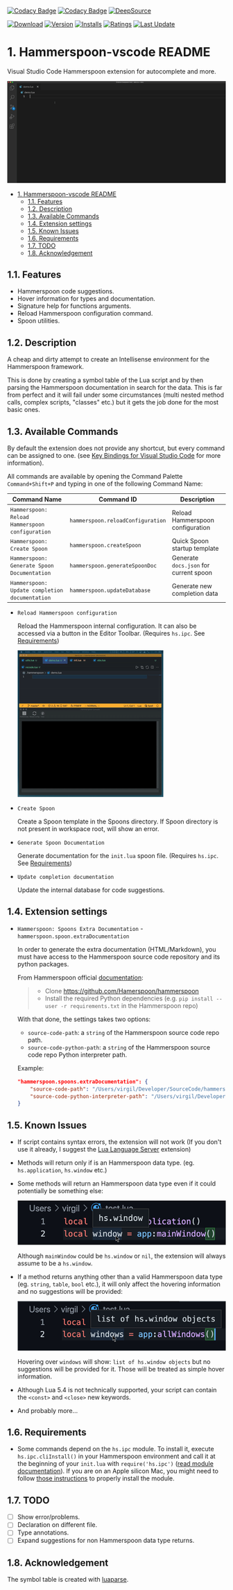 [![Codacy Badge](https://app.codacy.com/project/badge/Grade/6897046c215944daa78d15189ecaaa82)](https://www.codacy.com/gh/sisoe24/hammerspoon-vscode/dashboard?utm_source=github.com&amp;utm_medium=referral&amp;utm_content=sisoe24/hammerspoon-vscode&amp;utm_campaign=Badge_Grade)
[![Codacy Badge](https://app.codacy.com/project/badge/Coverage/6897046c215944daa78d15189ecaaa82)](https://www.codacy.com/gh/sisoe24/hammerspoon-vscode/dashboard?utm_source=github.com&utm_medium=referral&utm_content=sisoe24/hammerspoon-vscode&utm_campaign=Badge_Coverage)
[![DeepSource](https://deepsource.io/gh/sisoe24/hammerspoon-vscode.svg/?label=active+issues&show_trend=true&token=l76-w7k_5dsHJqrTU2kueH4F)](https://deepsource.io/gh/sisoe24/hammerspoon-vscode/?ref=repository-badge)

[![Download](https://img.shields.io/badge/Marketplace-Download-blue)](https://marketplace.visualstudio.com/items?itemName=virgilsisoe.hammerspoon)
[![Version](https://img.shields.io/visual-studio-marketplace/v/virgilsisoe.hammerspoon)](https://marketplace.visualstudio.com/items?itemName=virgilsisoe.hammerspoon&ssr=false#version-history)
[![Installs](https://img.shields.io/visual-studio-marketplace/i/virgilsisoe.hammerspoon)](https://marketplace.visualstudio.com/items?itemName=virgilsisoe.hammerspoon)
[![Ratings](https://img.shields.io/visual-studio-marketplace/r/virgilsisoe.hammerspoon)](https://marketplace.visualstudio.com/items?itemName=virgilsisoe.hammerspoon&ssr=false#review-details)
[![Last Update](https://img.shields.io/visual-studio-marketplace/last-updated/virgilsisoe.hammerspoon)](https://marketplace.visualstudio.com/items?itemName=virgilsisoe.hammerspoon)

# 1. Hammerspoon-vscode README

Visual Studio Code Hammerspoon extension for autocomplete and more.

![Overview](images/overview.gif)

- [1. Hammerspoon-vscode README](#1-hammerspoon-vscode-readme)
  - [1.1. Features](#11-features)
  - [1.2. Description](#12-description)
  - [1.3. Available Commands](#13-available-commands)
  - [1.4. Extension settings](#14-extension-settings)
  - [1.5. Known Issues](#15-known-issues)
  - [1.6. Requirements](#16-requirements)
  - [1.7. TODO](#17-todo)
  - [1.8. Acknowledgement](#18-acknowledgement)

## 1.1. Features

- Hammerspoon code suggestions.
- Hover information for types and documentation.
- Signature help for functions arguments.
- Reload Hammerspoon configuration command.
- Spoon utilities.

## 1.2. Description

A cheap and dirty attempt to create an Intellisense environment for the Hammerspoon framework.

This is done by creating a symbol table of the Lua script and by then parsing the
Hammerspoon documentation in search for the data. This is far from perfect
and it will fail under some circumstances (multi nested method calls, complex scripts,
"classes" etc.) but it gets the job done for the most basic ones.

## 1.3. Available Commands

By default the extension does not provide any shortcut, but every command can be assigned to one.
(see [Key Bindings for Visual Studio Code](https://code.visualstudio.com/docs/getstarted/keybindings) for more information).

All commands are available by opening the Command Palette `Command+Shift+P` and
typing in one of the following Command Name:

| Command Name                                    | Command ID                        | Description                            |
| ----------------------------------------------- | --------------------------------- | -------------------------------------- |
| `Hammerspoon: Reload Hammerspoon configuration` | `hammerspoon.reloadConfiguration` | Reload Hammerspoon configuration       |
| `Hammerspoon: Create Spoon`                     | `hammerspoon.createSpoon`         | Quick Spoon startup template           |
| `Hammerspoon: Generate Spoon Documentation`     | `hammerspoon.generateSpoonDoc`    | Generate `docs.json` for current spoon |
| `Hammerspoon: Update completion documentation`  | `hammerspoon.updateDatabase`      | Generate new completion data           |

- `Reload Hammerspoon configuration`

  Reload the Hammerspoon internal configuration. It can also be accessed via a
  button in the Editor Toolbar. (Requires `hs.ipc`. See [Requirements](#16-requirements))

  ![HsReload](images/hsReload.gif)

- `Create Spoon`

  Create a Spoon template in the Spoons directory. If Spoon directory is not present
  in workspace root, will show an error.

- `Generate Spoon Documentation`

  Generate documentation for the `init.lua` spoon file. (Requires `hs.ipc`. See [Requirements](#16-requirements))

- `Update completion documentation`

  Update the internal database for code suggestions.

## 1.4. Extension settings

- `Hammerspoon: Spoons Extra Documentation` - `hammerspoon.spoon.extraDocumentation`

  In order to generate the extra documentation (HTML/Markdown), you must have access
  to the Hammerspoon source code repository and its python packages.

  From Hammerspoon official [documentation](https://github.com/Hammerspoon/hammerspoon/blob/master/SPOONS.md#generating):

  > - Clone <https://github.com/Hamerspoon/hammerspoon>
  > - Install the required Python dependencies (e.g. `pip install --user -r requirements.txt` in the Hammerspoon repo)

  With that done, the settings takes two options:
  - `source-code-path`: a `string` of the Hammerspoon source code repo path.
  - `source-code-python-path`: a `string` of the Hammerspoon source code repo Python interpreter path.

  Example:

  ```json
  "hammerspoon.spoons.extraDocumentation": {
      "source-code-path": "/Users/virgil/Developer/SourceCode/hammerspoon",
      "source-code-python-interpreter-path": "/Users/virgil/Developer/SourceCode/hammerspoon/.venv/bin/python"
  }
  ```

## 1.5. Known Issues

- If script contains syntax errors, the extension will not work (If you don't use it
  already, I suggest the [Lua Language Server](https://marketplace.visualstudio.com/items?itemName=sumneko.lua) extension)
- Methods will return only if is an Hammerspoon data type. (eg. `hs.application`, `hs.window` etc.)
- Some methods will return an Hammerspoon data type even if it could potentially be something else:

  ![returnType1](/images/return_type1.jpg)

  Although `mainWindow` could be `hs.window` or `nil`, the extension will always
  assume to be a `hs.window`.

- If a method returns anything other than a valid Hammerspoon data type
  (eg. `string`, `table`, `bool` etc.), it will only affect the hovering
  information and no suggestions will be provided:

  ![returnType2](/images/return_type2.jpg)

  Hovering over `windows` will show: `list of hs.window objects` but no suggestions
  will be provided for it. Those will be treated as simple hover information.

- Although Lua 5.4 is not technically supported, your script can contain the `<const>` and `<close>` new keywords.
- And probably more...

## 1.6. Requirements

- Some commands depend on the `hs.ipc` module. To install it, execute `hs.ipc.cliInstall()`
 in your Hammerspoon environment and call it at the beginning of your `init.lua`
 with `require('hs.ipc')` ([read module documentation](http://www.hammerspoon.org/docs/hs.ipc.html)).
 If you are on an Apple silicon Mac, you might need to follow
 [those instructions](https://github.com/Hammerspoon/hammerspoon/issues/2930#issuecomment-899092002) to properly install the module.
  
## 1.7. TODO

- [ ] Show error/problems.
- [ ] Declaration on different file.
- [ ] Type annotations.
- [ ] Expand suggestions for non Hammerspoon data type returns.

## 1.8. Acknowledgement

The symbol table is created with [luaparse](https://github.com/fstirlitz/luaparse).
